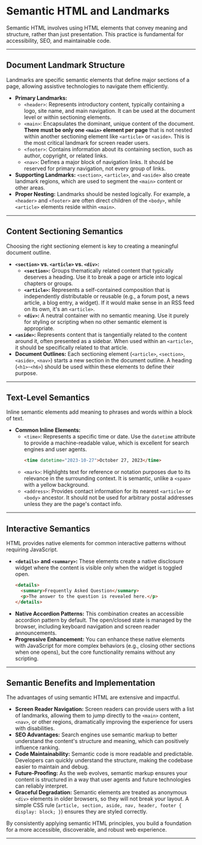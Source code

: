# Semantic HTML and Landmarks

Semantic HTML involves using HTML elements that convey meaning and structure, rather than just presentation. This practice is fundamental for accessibility, SEO, and maintainable code.

---

## Document Landmark Structure

Landmarks are specific semantic elements that define major sections of a page, allowing assistive technologies to navigate them efficiently.

* **Primary Landmarks:**
    * `<header>`: Represents introductory content, typically containing a logo, site name, and main navigation. It can be used at the document level or within sectioning elements.
    * `<main>`: Encapsulates the dominant, unique content of the document. **There must be only one `<main>` element per page** that is not nested within another sectioning element like `<article>` or `<aside>`. This is the most critical landmark for screen reader users.
    * `<footer>`: Contains information about its containing section, such as author, copyright, or related links.
    * `<nav>`: Defines a major block of navigation links. It should be reserved for primary navigation, not every group of links.
* **Supporting Landmarks:** `<section>`, `<article>`, and `<aside>` also create landmark regions, which are used to segment the `<main>` content or other areas.
* **Proper Nesting:** Landmarks should be nested logically. For example, a `<header>` and `<footer>` are often direct children of the `<body>`, while `<article>` elements reside within `<main>`.

---

## Content Sectioning Semantics

Choosing the right sectioning element is key to creating a meaningful document outline.

* **`<section>` vs. `<article>` vs. `<div>`:**
    * **`<section>`:** Groups thematically related content that typically deserves a heading. Use it to break a page or article into logical chapters or groups.
    * **`<article>`:** Represents a self-contained composition that is independently distributable or reusable (e.g., a forum post, a news article, a blog entry, a widget). If it would make sense in an RSS feed on its own, it's an `<article>`.
    * **`<div>`:** A neutral container with no semantic meaning. Use it purely for styling or scripting when no other semantic element is appropriate.
* **`<aside>`:** Represents content that is tangentially related to the content around it, often presented as a sidebar. When used within an `<article>`, it should be specifically related to that article.
* **Document Outlines:** Each sectioning element (`<article>`, `<section>`, `<aside>`, `<nav>`) starts a new section in the document outline. A heading (`<h1>`-`<h6>`) should be used within these elements to define their purpose.

---

## Text-Level Semantics

Inline semantic elements add meaning to phrases and words within a block of text.

* **Common Inline Elements:**
    * `<time>`: Represents a specific time or date. Use the `datetime` attribute to provide a machine-readable value, which is excellent for search engines and user agents.
        ```html
        <time datetime="2023-10-27">October 27, 2023</time>
        ```
    * `<mark>`: Highlights text for reference or notation purposes due to its relevance in the surrounding context. It is semantic, unlike a `<span>` with a yellow background.
    * `<address>`: Provides contact information for its nearest `<article>` or `<body>` ancestor. It should not be used for arbitrary postal addresses unless they are the page's contact info.

---

## Interactive Semantics

HTML provides native elements for common interactive patterns without requiring JavaScript.

* **`<details>` and `<summary>`:** These elements create a native disclosure widget where the content is visible only when the widget is toggled open.
    ```html
    <details>
      <summary>Frequently Asked Question</summary>
      <p>The answer to the question is revealed here.</p>
    </details>
    ```
* **Native Accordion Patterns:** This combination creates an accessible accordion pattern by default. The open/closed state is managed by the browser, including keyboard navigation and screen reader announcements.
* **Progressive Enhancement:** You can enhance these native elements with JavaScript for more complex behaviors (e.g., closing other sections when one opens), but the core functionality remains without any scripting.

---

## Semantic Benefits and Implementation

The advantages of using semantic HTML are extensive and impactful.

* **Screen Reader Navigation:** Screen readers can provide users with a list of landmarks, allowing them to jump directly to the `<main>` content, `<nav>`, or other regions, dramatically improving the experience for users with disabilities.
* **SEO Advantages:** Search engines use semantic markup to better understand the content's structure and meaning, which can positively influence ranking.
* **Code Maintainability:** Semantic code is more readable and predictable. Developers can quickly understand the structure, making the codebase easier to maintain and debug.
* **Future-Proofing:** As the web evolves, semantic markup ensures your content is structured in a way that user agents and future technologies can reliably interpret.
* **Graceful Degradation:** Semantic elements are treated as anonymous `<div>` elements in older browsers, so they will not break your layout. A simple CSS rule (`article, section, aside, nav, header, footer { display: block; }`) ensures they are styled correctly.

By consistently applying semantic HTML principles, you build a foundation for a more accessible, discoverable, and robust web experience.

---
